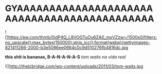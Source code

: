 # GYAAAAAAAAAAAAAAAAAAAAAAAAAAAAAAAAAAAAAAAAAAAA
![]https://ew.com/thmb/0idP4Q_L8VOGTuOu6ZA0_mxVZzw=/1500x0/filters:no_upscale():max_bytes(150000):strip_icc():format(webp)/gettyimages-821411266-2000-b3e5086ee0664c0c9d510276fb4816dc.jpg

**this shit is bananas, B-A-N-A-N-A-S**
*tom waits na vida real*

![]http://thelcbridge.com/wp-content/uploads/2011/03/tom-waits.jpg

